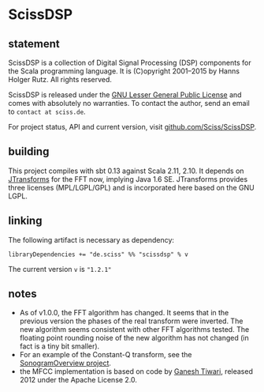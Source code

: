 # ScissDSP

## statement

ScissDSP is a collection of Digital Signal Processing (DSP) components for the Scala programming language. It is (C)opyright 2001&ndash;2015 by Hanns Holger Rutz. All rights reserved.

ScissDSP is released under the [GNU Lesser General Public License](http://github.com/Sciss/ScissDSP/blob/master/licenses/ScissDSP-License.txt) and comes with absolutely no warranties. To contact the author, send an email to `contact at sciss.de`.

For project status, API and current version, visit [github.com/Sciss/ScissDSP](http://github.com/Sciss/ScissDSP).

## building

This project compiles with sbt 0.13 against Scala 2.11, 2.10. It depends on [JTransforms](https://sites.google.com/site/piotrwendykier/software/jtransforms) for the FFT now, implying Java 1.6 SE. JTransforms provides three licenses (MPL/LGPL/GPL) and is incorporated here based on the GNU LGPL.

## linking

The following artifact is necessary as dependency:

    libraryDependencies += "de.sciss" %% "scissdsp" % v

The current version `v` is `"1.2.1"`

## notes

- As of v1.0.0, the FFT algorithm has changed. It seems that in the previous version the phases of the real transform were inverted. The new algorithm seems consistent with other FFT algorithms tested. The floating point rounding noise of the new algorithm has not changed (in fact is a tiny bit smaller).
- For an example of the Constant-Q transform, see the [SonogramOverview project](http://github.com/Sciss/SonogramOverview).
- the MFCC implementation is based on code by [Ganesh Tiwari](https://code.google.com/p/speech-recognition-java-hidden-markov-model-vq-mfcc/), released 2012 under the Apache License 2.0. 
